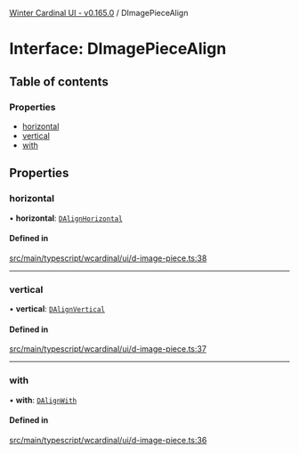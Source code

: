[Winter Cardinal UI - v0.165.0](../index.md) / DImagePieceAlign

# Interface: DImagePieceAlign

## Table of contents

### Properties

- [horizontal](DImagePieceAlign.md#horizontal)
- [vertical](DImagePieceAlign.md#vertical)
- [with](DImagePieceAlign.md#with)

## Properties

### horizontal

• **horizontal**: [`DAlignHorizontal`](../index.md#dalignhorizontal)

#### Defined in

[src/main/typescript/wcardinal/ui/d-image-piece.ts:38](https://github.com/winter-cardinal/winter-cardinal-ui/blob/v0.165.0/src/main/typescript/wcardinal/ui/d-image-piece.ts#L38)

___

### vertical

• **vertical**: [`DAlignVertical`](../index.md#dalignvertical)

#### Defined in

[src/main/typescript/wcardinal/ui/d-image-piece.ts:37](https://github.com/winter-cardinal/winter-cardinal-ui/blob/v0.165.0/src/main/typescript/wcardinal/ui/d-image-piece.ts#L37)

___

### with

• **with**: [`DAlignWith`](../index.md#dalignwith)

#### Defined in

[src/main/typescript/wcardinal/ui/d-image-piece.ts:36](https://github.com/winter-cardinal/winter-cardinal-ui/blob/v0.165.0/src/main/typescript/wcardinal/ui/d-image-piece.ts#L36)
